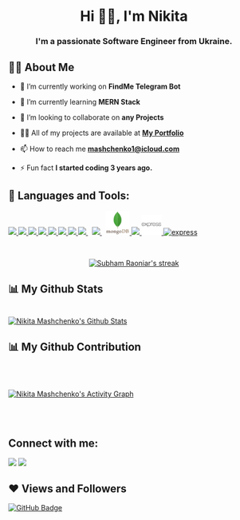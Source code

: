 <h1 align="center">Hi 🤙🏻, I'm Nikita</h1>
<h3 align="center">I'm a passionate Software Engineer from Ukraine.</h3>


## 🙋‍♂️ About Me

- 🔭 I’m currently working on **FindMe Telegram Bot**

- 🌱 I’m currently learning **MERN Stack**

- 👯 I’m looking to collaborate on **any Projects**

- 👨‍💻 All of my projects are available at **[My Portfolio](https://mashchenko.netlify.app/#home)**

- 📫 How to reach me **mashchenko1@icloud.com**

- ⚡ Fun fact **I started coding 3 years ago.**

## 🚀 Languages and Tools:

<p align="left"> 
    <a href="https://www.java.com" target="_blank"> <img src="https://img.icons8.com/color/48/000000/java-coffee-cup-logo.png"/> </a>
    <a href="https://reactjs.org/" target="_blank"> <img src="https://img.icons8.com/color/48/000000/react-native.png"/> </a>
    <a href="https://developer.mozilla.org/en-US/docs/Web/JavaScript" target="_blank"> <img src="https://img.icons8.com/color/48/000000/javascript.png"/> </a> 
    <a href="https://www.w3.org/html/" target="_blank"> <img src="https://img.icons8.com/color/48/000000/html-5.png"/> </a> 
    <a href="https://www.w3schools.com/css/" target="_blank"> <img src="https://img.icons8.com/color/48/000000/css3.png"/> </a> 
    <a href="https://getbootstrap.com" target="_blank"> <img src="https://img.icons8.com/color/48/000000/bootstrap.png"/> </a> 
    <a href="https://www.python.org" target="_blank"> <img src="https://img.icons8.com/color/48/000000/python.png"/> </a> 
    <a style="padding-right:8px;" href="https://nodejs.org" target="_blank"> <img src="https://img.icons8.com/color/48/000000/nodejs.png"/> </a> 
    <a style="padding-right:8px;" href="https://www.mysql.com/" target="_blank"> <img src="https://img.icons8.com/fluent/50/000000/mysql-logo.png"/> </a>
    <a href="https://www.mongodb.com/" target="_blank"> <img src="https://raw.githubusercontent.com/devicons/devicon/master/icons/mongodb/mongodb-original-wordmark.svg" alt="mongodb" width="48" height="48"/> </a> 
    <a href="https://git-scm.com/" target="_blank"> <img src="https://img.icons8.com/color/48/000000/git.png"/> </a> 
    <a href="https://expressjs.com" target="_blank"> <img src="https://raw.githubusercontent.com/devicons/devicon/master/icons/express/express-original-wordmark.svg" alt="express" width="40" height="40"/> </a>
    <a href="https://expressjs.com" target="_blank"> <img src="https://img.icons8.com/color/48/000000/c-plus-plus-logo.png" alt="express" width="40" height="40"/> </a>
</p>

<!-- [![React Badge](https://img.shields.io/badge/-React-61DBFB?style=for-the-badge&labelColor=black&logo=react&logoColor=61DBFB)](#)  [![Javascript Badge](https://img.shields.io/badge/-Javascript-F0DB4F?style=for-the-badge&labelColor=black&logo=javascript&logoColor=F0DB4F)](#) [![Typescript Badge](https://img.shields.io/badge/-Typescript-007acc?style=for-the-badge&labelColor=black&logo=typescript&logoColor=007acc)](#) [![Nodejs Badge](https://img.shields.io/badge/-Nodejs-3C873A?style=for-the-badge&labelColor=black&logo=node.js&logoColor=3C873A)](#) [![GraphQL Badge](https://img.shields.io/badge/-GraphQl-e535ab?style=for-the-badge&labelColor=black&logo=node.js&logoColor=e535ab)](#) -->
<br/>

<p align="center">
    <a href="https://github.com/exortme1ster/github-readme-streak-stats">
        <img title="🔥 Get streak stats for your profile at git.io/streak-stats" alt="Subham Raoniar's streak" src="https://github-readme-streak-stats.herokuapp.com/?user=exortme1ster&theme=black-ice&hide_border=true&stroke=0000&background=060A0CD0"/>
    </a>
</p>

## 📊 My Github Stats

  <br/>
    <a href="https://github.com/exortme1ster/github-readme-stats"><img alt="Nikita Mashchenko's Github Stats" src="https://github-readme-stats.vercel.app/api?username=exortme1ster&show_icons=true&count_private=true&theme=react&hide_border=true&bg_color=0D1117" /></a>

  <br/>


## 📊 My Github Contribution
<br/>
<br/>

<a href="https://github.com/exortme1ster/github-readme-activity-graph"><img alt="Nikita Mashchenko's Activity Graph" src="https://activity-graph.herokuapp.com/graph?username=exortme1ster&bg_color=0D1117&color=5BCDEC&line=5BCDEC&point=FFFFFF&hide_border=true" /></a>

<br/>
<br/>

## Connect with me:
<p align="left">

<a href = "https://www.linkedin.com/in/nikita-mashchenko-611a041a3/"><img src="https://img.icons8.com/fluent/48/000000/linkedin.png"/></a>
<a href = "https://www.instagram.com/mashchenko_1/?hl=en"><img src="https://img.icons8.com/fluent/48/000000/instagram-new.png"/></a>

</p>

## ❤ Views and Followers
<a href="https://github.com/Meghna-DAS/github-profile-views-counter">
</a>
<a href="https://github.com/exortme1ster?tab=followers"><img src="https://img.shields.io/github/followers/exortme1ster?label=Followers&style=social" alt="GitHub Badge"></a>
